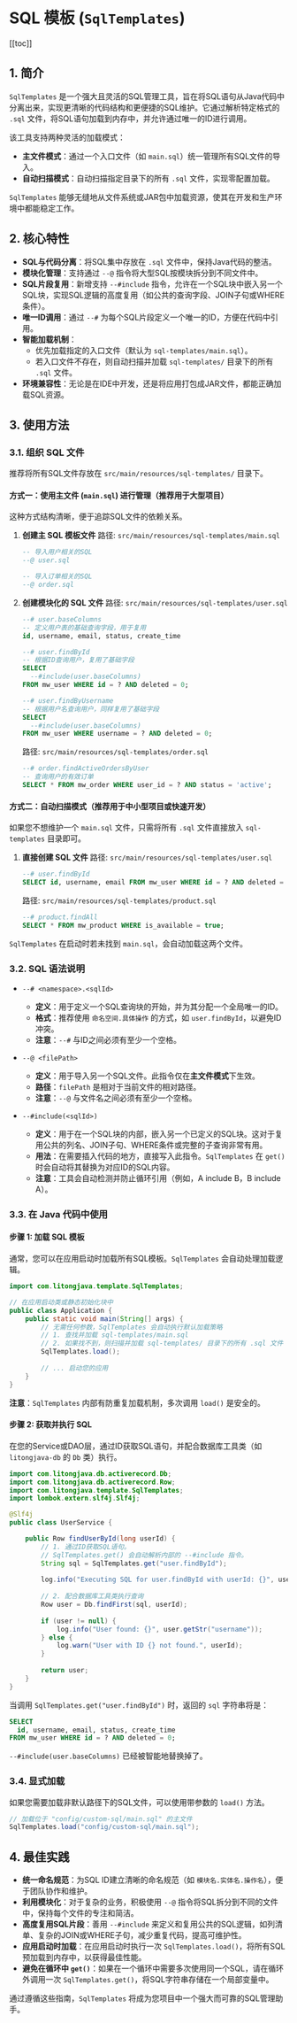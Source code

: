 # SQL 模板 (`SqlTemplates`)
[[toc]]
## 1. 简介

`SqlTemplates` 是一个强大且灵活的SQL管理工具，旨在将SQL语句从Java代码中分离出来，实现更清晰的代码结构和更便捷的SQL维护。它通过解析特定格式的 `.sql` 文件，将SQL语句加载到内存中，并允许通过唯一的ID进行调用。

该工具支持两种灵活的加载模式：

*   **主文件模式**：通过一个入口文件（如 `main.sql`）统一管理所有SQL文件的导入。
*   **自动扫描模式**：自动扫描指定目录下的所有 `.sql` 文件，实现零配置加载。

`SqlTemplates` 能够无缝地从文件系统或JAR包中加载资源，使其在开发和生产环境中都能稳定工作。

## 2. 核心特性

*   **SQL与代码分离**：将SQL集中存放在 `.sql` 文件中，保持Java代码的整洁。
*   **模块化管理**：支持通过 `--@` 指令将大型SQL按模块拆分到不同文件中。
*   **SQL片段复用**：新增支持 `--#include` 指令，允许在一个SQL块中嵌入另一个SQL块，实现SQL逻辑的高度复用（如公共的查询字段、JOIN子句或WHERE条件）。
*   **唯一ID调用**：通过 `--#` 为每个SQL片段定义一个唯一的ID，方便在代码中引用。
*   **智能加载机制**：
    *   优先加载指定的入口文件（默认为 `sql-templates/main.sql`）。
    *   若入口文件不存在，则自动扫描并加载 `sql-templates/` 目录下的所有 `.sql` 文件。
*   **环境兼容性**：无论是在IDE中开发，还是将应用打包成JAR文件，都能正确加载SQL资源。

## 3. 使用方法

### 3.1. 组织 SQL 文件

推荐将所有SQL文件存放在 `src/main/resources/sql-templates/` 目录下。

#### 方式一：使用主文件 (`main.sql`) 进行管理（推荐用于大型项目）

这种方式结构清晰，便于追踪SQL文件的依赖关系。

1.  **创建主 SQL 模板文件**
    路径: `src/main/resources/sql-templates/main.sql`

    ```sql
    -- 导入用户相关的SQL
    --@ user.sql
    
    -- 导入订单相关的SQL
    --@ order.sql
    ```

2.  **创建模块化的 SQL 文件**
    路径: `src/main/resources/sql-templates/user.sql`

    ```sql
    --# user.baseColumns
    -- 定义用户表的基础查询字段，用于复用
    id, username, email, status, create_time
    
    --# user.findById
    -- 根据ID查询用户，复用了基础字段
    SELECT
      --#include(user.baseColumns)
    FROM mw_user WHERE id = ? AND deleted = 0;
    
    --# user.findByUsername
    -- 根据用户名查询用户，同样复用了基础字段
    SELECT
      --#include(user.baseColumns)
    FROM mw_user WHERE username = ? AND deleted = 0;
    ```

    路径: `src/main/resources/sql-templates/order.sql`
    ```sql
    --# order.findActiveOrdersByUser
    -- 查询用户的有效订单
    SELECT * FROM mw_order WHERE user_id = ? AND status = 'active';
    ```

#### 方式二：自动扫描模式（推荐用于中小型项目或快速开发）

如果您不想维护一个 `main.sql` 文件，只需将所有 `.sql` 文件直接放入 `sql-templates` 目录即可。

1.  **直接创建 SQL 文件**
    路径: `src/main/resources/sql-templates/user.sql`
    ```sql
    --# user.findById
    SELECT id, username, email FROM mw_user WHERE id = ? AND deleted = 0;
    ```
    路径: `src/main/resources/sql-templates/product.sql`
    ```sql
    --# product.findAll
    SELECT * FROM mw_product WHERE is_available = true;
    ```

`SqlTemplates` 在启动时若未找到 `main.sql`，会自动加载这两个文件。

### 3.2. SQL 语法说明

*   `--# <namespace>.<sqlId>`
    *   **定义**：用于定义一个SQL查询块的开始，并为其分配一个全局唯一的ID。
    *   **格式**：推荐使用 `命名空间.具体操作` 的方式，如 `user.findById`，以避免ID冲突。
    *   **注意**：`--#` 与ID之间必须有至少一个空格。

*   `--@ <filePath>`
    *   **定义**：用于导入另一个SQL文件。此指令仅在**主文件模式**下生效。
    *   **路径**：`filePath` 是相对于当前文件的相对路径。
    *   **注意**：`--@` 与文件名之间必须有至少一个空格。

*   `--#include(<sqlId>)`
    *   **定义**：用于在一个SQL块的内部，嵌入另一个已定义的SQL块。这对于复用公共的列名、JOIN子句、WHERE条件或完整的子查询非常有用。
    *   **用法**：在需要插入代码的地方，直接写入此指令。`SqlTemplates` 在 `get()` 时会自动将其替换为对应ID的SQL内容。
    *   **注意**：工具会自动检测并防止循环引用（例如，A include B，B include A）。

### 3.3. 在 Java 代码中使用

#### 步骤 1: 加载 SQL 模板

通常，您可以在应用启动时加载所有SQL模板。`SqlTemplates` 会自动处理加载逻辑。

```java
import com.litongjava.template.SqlTemplates;

// 在应用启动类或静态初始化块中
public class Application {
    public static void main(String[] args) {
        // 无需任何参数，SqlTemplates 会自动执行默认加载策略
        // 1. 查找并加载 sql-templates/main.sql
        // 2. 如果找不到，则扫描并加载 sql-templates/ 目录下的所有 .sql 文件
        SqlTemplates.load(); 
        
        // ... 启动您的应用
    }
}
```
**注意**：`SqlTemplates` 内部有防重复加载机制，多次调用 `load()` 是安全的。

#### 步骤 2: 获取并执行 SQL

在您的Service或DAO层，通过ID获取SQL语句，并配合数据库工具类（如 `litongjava-db` 的 `Db` 类）执行。

```java
import com.litongjava.db.activerecord.Db;
import com.litongjava.db.activerecord.Row;
import com.litongjava.template.SqlTemplates;
import lombok.extern.slf4j.Slf4j;

@Slf4j
public class UserService {

    public Row findUserById(long userId) {
        // 1. 通过ID获取SQL语句。
        // SqlTemplates.get() 会自动解析内部的 --#include 指令。
        String sql = SqlTemplates.get("user.findById");
        
        log.info("Executing SQL for user.findById with userId: {}", userId);
        
        // 2. 配合数据库工具类执行查询
        Row user = Db.findFirst(sql, userId);
        
        if (user != null) {
            log.info("User found: {}", user.getStr("username"));
        } else {
            log.warn("User with ID {} not found.", userId);
        }
        
        return user;
    }
}
```
当调用 `SqlTemplates.get("user.findById")` 时，返回的 `sql` 字符串将是：
```sql
SELECT
  id, username, email, status, create_time
FROM mw_user WHERE id = ? AND deleted = 0;
```
`--#include(user.baseColumns)` 已经被智能地替换掉了。

### 3.4. 显式加载

如果您需要加载非默认路径下的SQL文件，可以使用带参数的 `load()` 方法。

```java
// 加载位于 "config/custom-sql/main.sql" 的主文件
SqlTemplates.load("config/custom-sql/main.sql");
```

## 4. 最佳实践

*   **统一命名规范**：为SQL ID建立清晰的命名规范（如 `模块名.实体名.操作名`），便于团队协作和维护。
*   **利用模块化**：对于复杂的业务，积极使用 `--@` 指令将SQL拆分到不同的文件中，保持每个文件的专注和简洁。
*   **高度复用SQL片段**：善用 `--#include` 来定义和复用公共的SQL逻辑，如列清单、复杂的JOIN或WHERE子句，减少重复代码，提高可维护性。
*   **应用启动时加载**：在应用启动时执行一次 `SqlTemplates.load()`，将所有SQL预加载到内存中，以获得最佳性能。
*   **避免在循环中 `get()`**：如果在一个循环中需要多次使用同一个SQL，请在循环外调用一次 `SqlTemplates.get()`，将SQL字符串存储在一个局部变量中。

通过遵循这些指南，`SqlTemplates` 将成为您项目中一个强大而可靠的SQL管理助手。